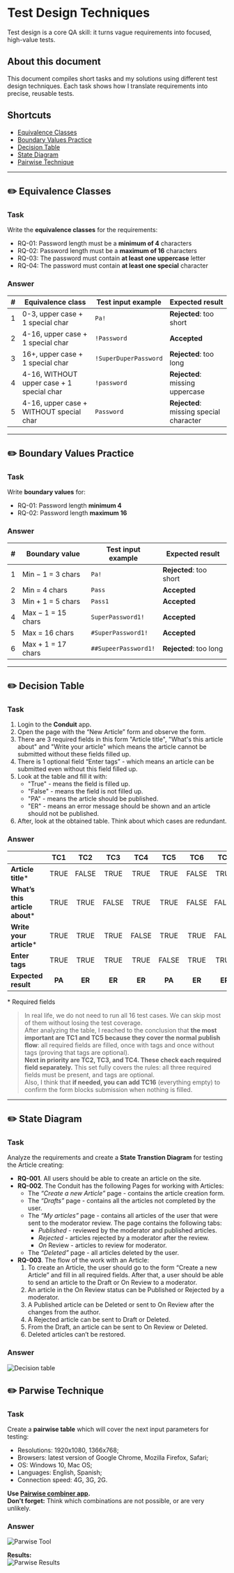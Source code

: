 # Test Design Techniques  

Test design is a core QA skill: it turns vague requirements into focused, high-value tests.

## About this document
This document compiles short tasks and my solutions using different test design techniques. Each task shows how I translate requirements into precise, reusable tests.

## Shortcuts
- [Equivalence Classes](https://github.com/Roksolana-K/qa-portfolio/edit/main/test-design-techniques/README.md#%EF%B8%8F-equivalence-classes)
- [Boundary Values Practice](https://github.com/Roksolana-K/qa-portfolio/edit/main/test-design-techniques/README.md#%EF%B8%8F-boundary-values-practice)
- [Decision Table](https://github.com/Roksolana-K/qa-portfolio/edit/main/test-design-techniques/README.md#%EF%B8%8F-decision-table)
- [State Diagram](https://github.com/Roksolana-K/qa-portfolio/edit/main/test-design-techniques/README.md#%EF%B8%8F-state-diagram)
- [Pairwise Technique](https://github.com/Roksolana-K/qa-portfolio/edit/main/test-design-techniques/README.md#%EF%B8%8F-parwise)

---

## ✏️ Equivalence Classes

### Task
Write the **equivalence classes** for the requirements:

- RQ-01: Password length must be a **minimum of 4** characters  
- RQ-02: Password length must be a **maximum of 16** characters  
- RQ-03: The password must contain **at least one uppercase** letter  
- RQ-04: The password must contain **at least one special** character

### Answer

| # | Equivalence class | Test input example | Expected result |
|---|-------------------|--------------------|-----------------|
| 1 | 0-3, upper case + 1 special char | `Pa!` | **Rejected**: too short |
| 2 | 4-16, upper case + 1 special char | `!Password` | **Accepted** |
| 3 | 16+, upper case + 1 special char | `!SuperDuperPassword` | **Rejected**: too long |
| 4 | 4-16, WITHOUT upper case + 1 special char | `!password` | **Rejected**: missing uppercase |
| 5 | 4-16, upper case + WITHOUT special char | `Password` | **Rejected**: missing special character |

---

## ✏️ Boundary Values Practice   

### Task
Write **boundary values** for:

- RQ-01: Password length **minimum 4**
- RQ-02: Password length **maximum 16**

### Answer

| # | Boundary value | Test input example | Expected result |
|---|----------------|--------------------|-----------------|
| 1 | Min − 1 = 3 chars | `Pa!` | **Rejected**: too short |
| 2 | Min = 4 chars | `Pass` | **Accepted** |
| 3 | Min + 1 = 5 chars | `Pass1` | **Accepted** |
| 4 | Max − 1 = 15 chars | `SuperPassword1!` | **Accepted** |
| 5 | Max = 16 chars | `#SuperPassword1!` | **Accepted** |
| 6 | Max + 1 = 17 chars | `##SupeerPassword1!` | **Rejected**: too long |

---

## ✏️ Decision Table
### Task 
1. Login to the **Conduit** app.
2. Open the page with the “New Article” form and observe the form.
3. There are 3 required fields in this form "Article title", "What's this article about" and "Write your article" which means the article cannot be submitted without these fields filled up.
4. There is 1 optional field “Enter tags” - which means an article can be submitted even without this field filled up.
5. Look at the table and fill it with:
    - "True" - means the field is filled up.
    - "False" - means the field is not filled up.
    - "PA" - means the article should be published.
    - "ER" - means an error message should be shown and an article should not be published.
6. After, look at the obtained table. Think about which cases are redundant.


### Answer

|                         | TC1 | TC2  | TC3  | TC4  | TC5  | TC6  | TC7  | TC8  | TC9  | TC10 | TC11 | TC12 | TC13 | TC14 | TC15 | TC16 |
|-------------------------|:---:|:----:|:----:|:----:|:----:|:----:|:----:|:----:|:----:|:----:|:----:|:----:|:----:|:----:|:----:|:----:|
| **Article title***      | TRUE| FALSE| TRUE | TRUE | TRUE | FALSE| TRUE | TRUE | FALSE| FALSE| TRUE | FALSE| FALSE| FALSE| TRUE | FALSE|
| **What’s this article about*** | TRUE| TRUE | FALSE| TRUE | TRUE | FALSE| FALSE| TRUE | TRUE | TRUE | FALSE| FALSE| FALSE| TRUE | FALSE| FALSE|
| **Write your article*** | TRUE| TRUE | TRUE | FALSE| TRUE | TRUE | FALSE| FALSE| TRUE | FALSE| TRUE | FALSE| TRUE | FALSE| FALSE| FALSE|
| **Enter tags**          | TRUE| TRUE | TRUE | TRUE | FALSE| TRUE | TRUE | FALSE| FALSE| TRUE | FALSE| TRUE | FALSE| FALSE| FALSE| FALSE|
| **Expected result**     | **PA** | **ER** | **ER** | **ER** | **PA** | **ER** | **ER** | **ER** | **ER** | **ER** | **ER** | **ER** | **ER** | **ER** | **ER** | **ER** |

\* Required fields

> In real life, we do not need to run all 16 test cases. We can skip most of them without losing the test coverage.  
After analyzing the table, I reached to the conclusion that **the most important are TC1 and TC5 because they cover the normal publish flow**: all required fields are filled, once with tags and once without tags (proving that tags are optional).   
**Next in priority are TC2, TC3, and TC4. These check each required field separately.**
This set fully covers the rules: all three required fields must be present, and tags are optional.    
Also, I think that **if needed, you can add TC16** (everything empty) to confirm the form blocks submission when nothing is filled.


---

## ✏️ State Diagram
### Task
 Analyze the requirements and create a **State Transtion Diagram** for testing the Article creating:  
  - **RQ-001**. All users should be able to create an article on the site. 
  - **RQ-002**. The Conduit has the following Pages for working with Articles:  
    - The _“Create a new Article”_ page - contains the article creation form. 
    - The _“Drafts”_ page - contains all the articles not completed by the user. 
    - The _“My articles”_ page - contains all articles of the user that were sent to the moderator review. The page contains the following tabs:
      - _Published_ - reviewed by the moderator and published articles. 
      - _Rejected_ - articles rejected by a moderator after the review. 
      - _On_ Review - articles to review for moderator. 
    - The _“Deleted”_ page - all articles deleted by the user.
- **RQ-003**. The flow of the work with an Article:
    1. To create an Article, the user should go to the form “Create a new Article” and fill in all required fields. After that, a user should be able to send an article to the Draft or On Review to a moderator.
    2. An article in the On Review status can be Published or Rejected by a moderator.
    3. A Published article can be Deleted or sent to On Review after the changes from the author.
    4. A Rejected article can be sent to Draft or Deleted.
    5. From the Draft, an article can be sent to On Review or Deleted.
    6. Deleted articles can’t be restored.

### Answer
![Decision table](attachments/conduit_dt.png)



## ✏️ Parwise Technique
### Task
Create a **pairwise table** which will cover the next input parameters for testing:
  - Resolutions: 1920x1080, 1366x768;
  - Browsers: latest version of Google Chrome, Mozilla Firefox, Safari;
  - OS: Windows 10, Mac OS;
  - Languages: English, Spanish;
  - Connection speed: 4G, 3G, 2G.

**Use [Pairwise combiner app](https://pairwise.teremokgames.com/).**   
**Don't forget:** Think which combinations are not possible, or are very unlikely.

### Answer

![Parwise Tool](attachments/pairwise_tool.png)

**Results:**   
![Parwise Results](attachments/pairwise_results.png)

